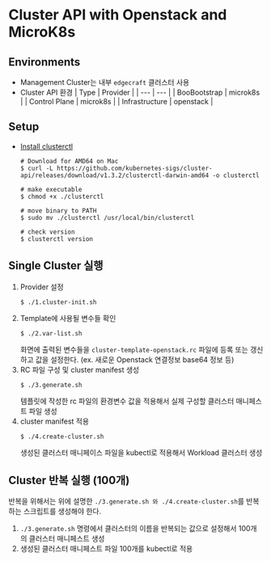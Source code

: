 # Cluster API with Openstack and MicroK8s

## Environments

- Management Cluster는 내부 `edgecraft` 클러스터 사용
- Cluster API 환경
  | Type | Provider |
  | --- | --- |
  | BooBootstrap | microk8s |
  | Control Plane | microk8s |
  | Infrastructure | openstack |

## Setup

- [Install clusterctl](https://cluster-api.sigs.k8s.io/user/quick-start.html#install-clusterctl)

  ```shell
  # Download for AMD64 on Mac
  $ curl -L https://github.com/kubernetes-sigs/cluster-api/releases/download/v1.3.2/clusterctl-darwin-amd64 -o clusterctl

  # make executable
  $ chmod +x ./clusterctl

  # move binary to PATH
  $ sudo mv ./clusterctl /usr/local/bin/clusterctl

  # check version
  $ clusterctl version
  ```

## Single Cluster 실행

1. Provider 설정
   ```shell
   $ ./1.cluster-init.sh
   ```
2. Template에 사용될 변수들 확인
   ```shell
   $ ./2.var-list.sh
   ```
   화면에 출력된 변수들을 `cluster-template-openstack.rc` 파일에 등록 또는 갱신하고 값을 설정한다. (ex. 새로운 Openstack 연결정보 base64 정보 등)
3. RC 파일 구성 및 cluster manifest 생성
   ```shell
   $ ./3.generate.sh
   ```
   템플릿에 작성한 rc 파일의 환경변수 값을 적용해서 실제 구성할 클러스터 매니페스트 파일 생성
4. cluster manifest 적용
   ```shell
   $ ./4.create-cluster.sh
   ```
   생성된 클러스터 매니페이스 파일을 kubectl로 적용해서 Workload 클러스터 생성

## Cluster 반복 실행 (100개)

반복을 위해서는 위에 설명한 `./3.generate.sh 와 ./4.create-cluster.sh`를 반복하는 스크립트를 생성해야 한다.

1. `./3.generate.sh` 명령에서 클러스터의 이름을 반복되는 값으로 설정해서 100개의 클러스터 매니페스트 생성
2. 생성된 클러스터 매니페스트 파일 100개를 kubectl로 적용
